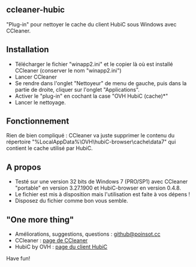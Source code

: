 ccleaner-hubic
--------------
"Plug-in" pour nettoyer le cache du client HubiC sous Windows avec CCleaner.


Installation
--------------
- Télécharger le fichier "winapp2.ini" et le copier là où est installé CCleaner (conserver le nom "winapp2.ini")
- Lancer CCleaner
- Se rendre dans l'onglet "Nettoyeur" de menu de gauche, puis dans la partie de droite, cliquer sur l'onglet "Applications".
- Activer le "plug-in" en cochant la case "OVH HubiC (cache)*"
- Lancer le nettoyage.


Fonctionnement 
--------------
Rien de bien compliqué : CCleaner va juste supprimer le contenu du répertoire "%LocalAppData%\OVH\hubiC-browser\cache\data7" qui contient le cache utilisé par HubiC.


A propos
--------------
- Testé sur une version 32 bits de Windows 7 (PRO/SP1) avec CCleaner "portable" en version 3.27.1900 et HubiC-browser en version 0.4.8.
- Le fichier est mis à disposition mais l'utilisation est faite à vos dépens !
- Disposez du fichier comme bon vous semble.


"One more thing"
--------------
- Améliorations, suggestions, questions : github@poinsot.cc
- CCleaner : [page de CCleaner](http://www.piriform.com/ccleaner)
- HubiC by OVH : [page du client HubiC](http://www.ovh.fr/hubiC/)

Have fun!
